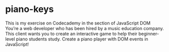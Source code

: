 # piano-keys
This is my exercise on Codecademy in the section of JavaScript DOM
You’re a web developer who has been hired by a music education company. This client wants you to create an interactive game to help their beginner-level piano students study. Create a piano player with DOM events in JavaScript!
